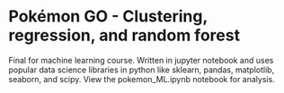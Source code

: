 # Pokémon GO - Clustering, regression, and random forest

Final for machine learning course. Written in jupyter notebook and uses popular data science libraries in python like sklearn, pandas, matplotlib, seaborn, and scipy. View the pokemon_ML.ipynb notebook for analysis.
